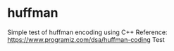 # huffman
Simple test of huffman encoding using C++
Reference: https://www.programiz.com/dsa/huffman-coding
Test
